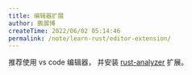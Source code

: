 ```yaml
---
title: 编辑器扩展
author: 鹏展博
createTime: 2022/06/02 05:14:46
permalink: /note/learn-rust/editor-extension/
---
```


推荐使用 vs code 编辑器，
并安装 [rust-analyzer](https://marketplace.visualstudio.com/items?itemName=rust-lang.rust-analyzer) 扩展。
